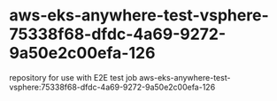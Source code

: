 # aws-eks-anywhere-test-vsphere-75338f68-dfdc-4a69-9272-9a50e2c00efa-126
repository for use with E2E test job aws-eks-anywhere-test-vsphere:75338f68-dfdc-4a69-9272-9a50e2c00efa-126
